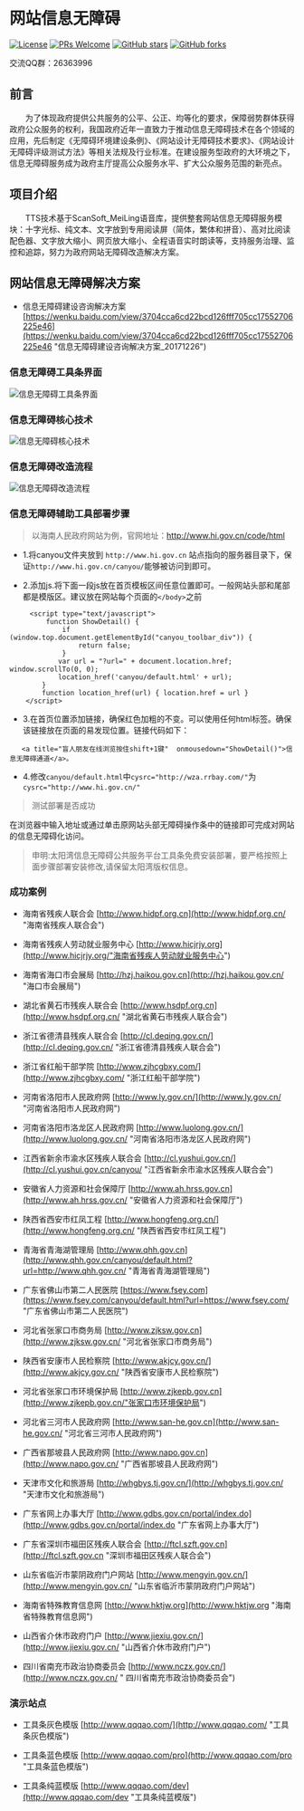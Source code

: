﻿# 网站信息无障碍
[![License](https://img.shields.io/badge/license-MIT-blue.svg)](LICENSE)
[![PRs Welcome](https://img.shields.io/badge/PRs-welcome-brightgreen.svg)](https://github.com/gemgin/AmblyopiaTool/pulls)
[![GitHub stars](https://img.shields.io/github/stars/gemgin/AmblyopiaTool.svg?style=social&label=Stars)](https://github.com/gemgin/AmblyopiaTool)
[![GitHub forks](https://img.shields.io/github/forks/gemgin/AmblyopiaTool.svg?style=social&label=Fork)](https://github.com/gemgin/AmblyopiaTool)

交流QQ群：26363996

## 前言

　　为了体现政府提供公共服务的公平、公正、均等化的要求，保障弱势群体获得政府公众服务的权利，我国政府近年一直致力于推动信息无障碍技术在各个领域的应用，先后制定《无障碍环境建设条例》、《网站设计无障碍技术要求》、《网站设计无障碍评级测试方法》等相关法规及行业标准。在建设服务型政府的大环境之下，信息无障碍服务成为政府主厅提高公众服务水平、扩大公众服务范围的新亮点。

## 项目介绍

　　TTS技术基于ScanSoft_MeiLing语音库，提供整套网站信息无障碍服务模块：十字光标、纯文本、文字放到专用阅读屏（简体，繁体和拼音）、高对比阅读配色器、文字放大缩小、网页放大缩小、全程语音实时朗读等，支持服务治理、监控和追踪，努力为政府网站无障碍改造解决方案。

## 网站信息无障碍解决方案
   
- 信息无障碍建设咨询解决方案 [https://wenku.baidu.com/view/3704cca6cd22bcd126fff705cc17552706225e46](https://wenku.baidu.com/view/3704cca6cd22bcd126fff705cc17552706225e46 "信息无障碍建设咨询解决方案_20171226")  

### 信息无障碍工具条界面
![信息无障碍工具条界面](doc/%E6%97%A0%E9%9A%9C%E7%A2%8D%E5%B7%A5%E5%85%B7%E6%9D%A1%E7%95%8C%E9%9D%A2.png)

### 信息无障碍核心技术
![信息无障碍核心技术](doc/%E4%BF%A1%E6%81%AF%E6%97%A0%E9%9A%9C%E7%A2%8D%E6%A0%B8%E5%BF%83%E6%8A%80%E6%9C%AF.jpg)

### 信息无障碍改造流程
![信息无障碍改造流程](doc/%E6%97%A0%E9%9A%9C%E7%A2%8D%E6%9C%8D%E5%8A%A1%E6%B5%81%E7%A8%8B.jpg)

### 信息无障碍辅助工具部署步骤

> 以海南人民政府网站为例，官网地址：http://www.hi.gov.cn/code/html

- 1.将canyou文件夹放到 ```http://www.hi.gov.cn``` 站点指向的服务器目录下，保证```http://www.hi.gov.cn/canyou/```能够被访问到即可。

- 2.添加js.将下面一段js放在首页模板区间任意位置即可。一般网站头部和尾部都是模版区。建议放在网站每个页面的```</body>```之前
```
     <script type="text/javascript">
         function ShowDetail() {
             if (window.top.document.getElementById("canyou_toolbar_div")) {
                 return false;
             }
            var url = "?url=" + document.location.href; window.scrollTo(0, 0);
            location_href('canyou/default.html' + url);
        }
        function location_href(url) { location.href = url }
    </script>
```
- 3.在首页位置添加链接，确保红色加粗的不变。可以使用任何html标签。确保该链接放在页面的易发现位置。链接代码如下：
```
   <a title="盲人朋友在线浏览按住shift+1键"  onmousedown="ShowDetail()">信息无障碍通道</a>。
```
- 4.修改```canyou/default.html```中```cysrc="http://wza.rrbay.com/"```为```cysrc="http://www.hi.gov.cn/" ```


> 测试部署是否成功

   在浏览器中输入地址或通过单击原网站头部无障碍操作条中的链接即可完成对网站的信息无障碍化访问。

> 申明:太阳湾信息无障碍公共服务平台工具条免费安装部署，要严格按照上面步骤部署安装修改,请保留太阳湾版权信息。

### 成功案例

- 海南省残疾人联合会 [http://www.hidpf.org.cn](http://www.hidpf.org.cn/ "海南省残疾人联合会")

- 海南省残疾人劳动就业服务中心 [http://www.hicjrjy.org](http://www.hicjrjy.org/"海南省残疾人劳动就业服务中心")

- 海南省海口市会展局 [http://hzj.haikou.gov.cn](http://hzj.haikou.gov.cn/ "海口市会展局")

- 湖北省黄石市残疾人联合会 [http://www.hsdpf.org.cn](http://www.hsdpf.org.cn/ "湖北省黄石市残疾人联合会")

- 浙江省德清县残疾人联合会 [http://cl.deqing.gov.cn/](http://cl.deqing.gov.cn/ "浙江省德清县残疾人联合会")

- 浙江省红船干部学院 [http://www.zjhcgbxy.com/](http://www.zjhcgbxy.com/ "浙江红船干部学院")

- 河南省洛阳市人民政府网 [http://www.ly.gov.cn/](http://www.ly.gov.cn/ "河南省洛阳市人民政府网")

- 河南省洛阳市洛龙区人民政府网 [http://www.luolong.gov.cn/](http://www.luolong.gov.cn/ "河南省洛阳市洛龙区人民政府网")

- 江西省新余市渝水区残疾人联合会 [http://cl.yushui.gov.cn/](http://cl.yushui.gov.cn/canyou/ "江西省新余市渝水区残疾人联合会")

- 安徽省人力资源和社会保障厅 [http://www.ah.hrss.gov.cn](http://www.ah.hrss.gov.cn/ "安徽省人力资源和社会保障厅")

- 陕西省西安市红凤工程 [http://www.hongfeng.org.cn/](http://www.hongfeng.org.cn/ "陕西省西安市红凤工程")

- 青海省青海湖管理局 [http://www.qhh.gov.cn](http://www.qhh.gov.cn/canyou/default.html?url=http://www.qhh.gov.cn/ "青海省青海湖管理局")

- 广东省佛山市第二人民医院 [https://www.fsey.com](https://www.fsey.com/canyou/default.html?url=https://www.fsey.com/ "广东省佛山市第二人民医院")

- 河北省张家口市商务局 [http://www.zjksw.gov.cn](http://www.zjksw.gov.cn/ "河北省张家口市商务局")

- 陕西省安康市人民检察院 [http://www.akjcy.gov.cn/](http://www.akjcy.gov.cn/ "陕西省安康市人民检察院")

- 河北省张家口市环境保护局 [http://www.zjkepb.gov.cn](http://www.zjkepb.gov.cn/"张家口市环境保护局")

- 河北省三河市人民政府网 [http://www.san-he.gov.cn](http://www.san-he.gov.cn/ "河北省三河市人民政府网")

- 广西省那坡县人民政府网 [http://www.napo.gov.cn](http://www.napo.gov.cn/ "广西省那坡县人民政府网")

- 天津市文化和旅游局 [http://whgbys.tj.gov.cn/](http://whgbys.tj.gov.cn/ "天津市文化和旅游局")

- 广东省网上办事大厅 [http://www.gdbs.gov.cn/portal/index.do](http://www.gdbs.gov.cn/portal/index.do "广东省网上办事大厅")

- 广东省深圳市福田区残疾人联合会 [http://ftcl.szft.gov.cn](http://ftcl.szft.gov.cn "深圳市福田区残疾人联合会")

- 山东省临沂市蒙阴政府门户网站 [http://www.mengyin.gov.cn/](http://www.mengyin.gov.cn/ "山东省临沂市蒙阴政府门户网站")

- 海南省特殊教育信息网 [http://www.hktjw.org](http://www.hktjw.org "海南省特殊教育信息网")

- 山西省介休市政府门户 [http://www.jiexiu.gov.cn/](http://www.jiexiu.gov.cn/ "山西省介休市政府门户")

- 四川省南充市政治协商委员会 [http://www.nczx.gov.cn/](http://www.nczx.gov.cn/ " 四川省南充市政治协商委员会")

### 演示站点

- 工具条灰色模版 [http://www.qqqao.com/](http://www.qqqao.com/ "工具条灰色模版")

- 工具条蓝色模版 [http://www.qqqao.com/pro](http://www.qqqao.com/pro "工具条蓝色模版")

- 工具条纯蓝模版 [http://www.qqqao.com/dev](http://www.qqqao.com/dev "工具条纯蓝模版")
